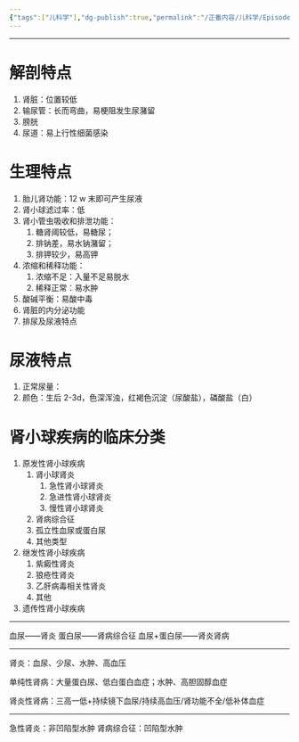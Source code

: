 ```yaml
---
{"tags":["儿科学"],"dg-publish":true,"permalink":"/正番内容/儿科学/Episode 08. 泌尿系统疾病/儿科泌尿系统总论/","dgPassFrontmatter":true}
---
```


---
# 解剖特点
1. 肾脏：位置较低
2. 输尿管：长而弯曲，易梗阻发生尿潴留
3. 膀胱
4. 尿道：易上行性细菌感染
# 生理特点
1. 胎儿肾功能：12 w 末即可产生尿液
2. 肾小球滤过率：低
3. 肾小管虫吸收和排泄功能：
	1. 糖肾阈较低，易糖尿；
	2. 排钠差，易水钠潴留；
	3. 排钾较少，易高钾
4. 浓缩和稀释功能：
	1. 浓缩不足：入量不足易脱水
	2. 稀释正常：易水肿
5. 酸碱平衡：易酸中毒
6. 肾脏的内分泌功能
7. 排尿及尿液特点
# 尿液特点
1. 正常尿量：
2. 颜色：生后 2-3d，色深浑浊，红褐色沉淀（尿酸盐），磷酸盐（白）
# 肾小球疾病的临床分类
1. 原发性肾小球疾病
	1. 肾小球肾炎
		1. 急性肾小球肾炎
		2. 急进性肾小球肾炎
		3. 慢性肾小球肾炎
	2. 肾病综合征
	3. 孤立性血尿或蛋白尿
	4. 其他类型
2. 继发性肾小球疾病
	1. 紫癜性肾炎
	2. 狼疮性肾炎
	3. 乙肝病毒相关性肾炎
	4. 其他
3. 遗传性肾小球疾病
---
血尿——肾炎
蛋白尿——肾病综合征
血尿+蛋白尿——肾炎肾病

---
肾炎：血尿、少尿、水肿、高血压

单纯性肾病：大量蛋白尿、低白蛋白血症；水肿、高胆固醇血症

肾炎性肾病：三高一低+持续镜下血尿/持续高血压/肾功能不全/低补体血症

---
急性肾炎：非凹陷型水肿
肾病综合征：凹陷型水肿